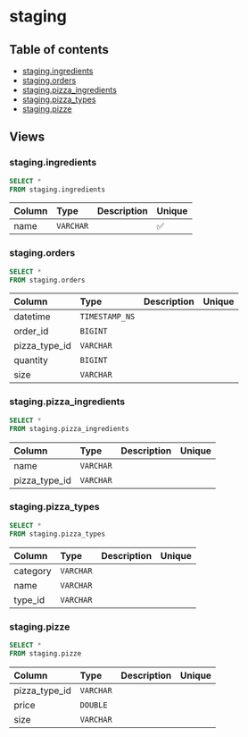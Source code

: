 # staging

## Table of contents

- [staging.ingredients](#staging.ingredients)
- [staging.orders](#staging.orders)
- [staging.pizza_ingredients](#staging.pizza_ingredients)
- [staging.pizza_types](#staging.pizza_types)
- [staging.pizze](#staging.pizze)

## Views

### staging.ingredients

```sql
SELECT *
FROM staging.ingredients
```

| Column   | Type      | Description   | Unique   |
|:---------|:----------|:--------------|:---------|
| name     | `VARCHAR` |               | ✅       |

### staging.orders

```sql
SELECT *
FROM staging.orders
```

| Column        | Type           | Description   | Unique   |
|:--------------|:---------------|:--------------|:---------|
| datetime      | `TIMESTAMP_NS` |               |          |
| order_id      | `BIGINT`       |               |          |
| pizza_type_id | `VARCHAR`      |               |          |
| quantity      | `BIGINT`       |               |          |
| size          | `VARCHAR`      |               |          |

### staging.pizza_ingredients

```sql
SELECT *
FROM staging.pizza_ingredients
```

| Column        | Type      | Description   | Unique   |
|:--------------|:----------|:--------------|:---------|
| name          | `VARCHAR` |               |          |
| pizza_type_id | `VARCHAR` |               |          |

### staging.pizza_types

```sql
SELECT *
FROM staging.pizza_types
```

| Column   | Type      | Description   | Unique   |
|:---------|:----------|:--------------|:---------|
| category | `VARCHAR` |               |          |
| name     | `VARCHAR` |               |          |
| type_id  | `VARCHAR` |               |          |

### staging.pizze

```sql
SELECT *
FROM staging.pizze
```

| Column        | Type      | Description   | Unique   |
|:--------------|:----------|:--------------|:---------|
| pizza_type_id | `VARCHAR` |               |          |
| price         | `DOUBLE`  |               |          |
| size          | `VARCHAR` |               |          |

